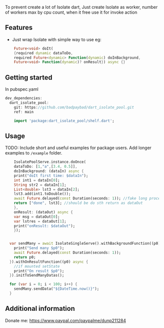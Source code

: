 <!--
This README describes the package. If you publish this package to pub.dev,
this README's contents appear on the landing page for your package.

For information about how to write a good package README, see the guide for
[writing package pages](https://dart.dev/guides/libraries/writing-package-pages).

For general information about developing packages, see the Dart guide for
[creating packages](https://dart.dev/guides/libraries/create-library-packages)
and the Flutter guide for
[developing packages and plugins](https://flutter.dev/developing-packages).
-->

To prevent create a lot of Isolate dart, Just create Isolate as worker, number of workers max by cpu count, when it free use it for invoke action

## Features

- Just wrap Isolate with simple way to use eg: 

```dart
    Future<void> doIt(
    {required dynamic dataToDo,
    required Future<dynamic> Function(dynamic) doInBackground,
    Future<void> Function(dynamic)? onResult}) async {}
```

## Getting started

In pubspec.yaml

```dart
dev_dependencies:
  dart_isolate_pool:
    git: https://github.com/badpaybad/dart_isolate_pool.git
    ref: main

```

```dart
    import 'package:dart_isolate_pool/shelf.dart';
```
## Usage

TODO: Include short and useful examples for package users. Add longer examples
to `/example` folder.

```dart
    IsolatePoolServe.instance.doOnce(
    dataToDo: [1,"a",[3.4, 0.5]],
    doInBackground: (dataIn) async {
    print("doIt first time: $dataIn");
    int int1 = dataIn[0];
    String str2 = dataIn[1];
    List<double> lst3 = dataIn[2];
    lst3.add(int1.toDouble());
    await Future.delayed(const Duration(seconds: 1)); //fake long process
    return ["done", lst3]; //should be do sth return as dataOut
    },
    onResult: (dataOut) async {
    var msg = dataOut[0];
    var lstres = dataOut[1];
    print("onResult: $dataOut");
    });
```
```dart

  var sendMany = await IsolateSingleServe().withBackgroundFunction((p0) async {
    print("Send many $p0");
    await Future.delayed(const Duration(seconds: 1));
    return p0;
  }).withOnResultFunction((p0) async {
    //if mounted setState
    print("On result $p0");
  }).initToSendManyDatas();

  for (var i = 0; i < 100; i++) {
    sendMany.sendData("${DateTime.now()}");
  }


```

## Additional information

Donate me: https://www.paypal.com/paypalme/dunp211284
